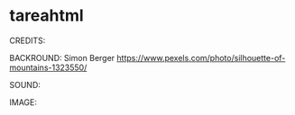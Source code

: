 # tareahtml

CREDITS:

BACKROUND:
Simon Berger
https://www.pexels.com/photo/silhouette-of-mountains-1323550/

SOUND:

IMAGE:

